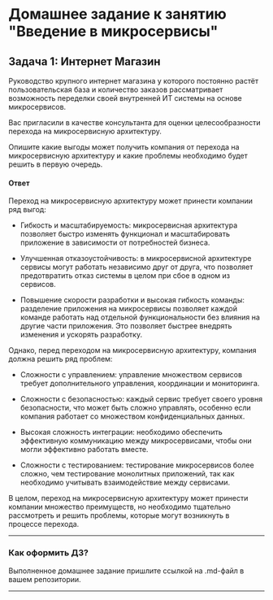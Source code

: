 # Домашнее задание к занятию "Введение в микросервисы"

## Задача 1: Интернет Магазин

Руководство крупного интернет магазина у которого постоянно растёт пользовательская база и количество заказов рассматривает возможность переделки своей внутренней ИТ системы на основе микросервисов. 

Вас пригласили в качестве консультанта для оценки целесообразности перехода на микросервисную архитектуру. 

Опишите какие выгоды может получить компания от перехода на микросервисную архитектуру и какие проблемы необходимо будет решить в первую очередь.

#### Ответ

Переход на микросервисную архитектуру может принести компании ряд выгод:

- Гибкость и масштабируемость: микросервисная архитектура позволяет быстро изменять функционал и масштабировать приложение в зависимости от потребностей бизнеса.

- Улучшенная отказоустойчивость: в микросервисной архитектуре сервисы могут работать независимо друг от друга, что позволяет предотвратить отказ системы в целом при сбое в одном из сервисов.

- Повышение скорости разработки и высокая гибкость команды: разделение приложения на микросервисы позволяет каждой команде работать над отдельной функциональности без влияния на другие части приложения. Это позволяет быстрее внедрять изменения и ускорять разработку.

Однако, перед переходом на микросервисную архитектуру, компания должна решить ряд проблем:

- Сложности с управлением: управление множеством сервисов требует дополнительного управления, координации и мониторинга.

- Сложности с безопасностью: каждый сервис требует своего уровня безопасности, что может быть сложно управлять, особенно если компания работает со множеством конфиденциальных данных.

- Высокая сложность интеграции: необходимо обеспечить эффективную коммуникацию между микросервисами, чтобы они могли эффективно работать вместе.

- Сложности с тестированием: тестирование микросервисов более сложно, чем тестирование монолитных приложений, так как необходимо учитывать взаимодействие между сервисами.

В целом, переход на микросервисную архитектуру может принести компании множество преимуществ, но необходимо тщательно рассмотреть и решить проблемы, которые могут возникнуть в процессе перехода.

---

### Как оформить ДЗ?

Выполненное домашнее задание пришлите ссылкой на .md-файл в вашем репозитории.

---